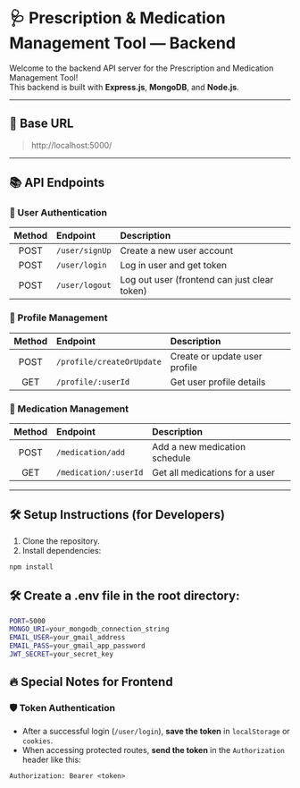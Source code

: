 # 🩺 Prescription & Medication Management Tool — Backend

Welcome to the backend API server for the Prescription and Medication Management Tool!  
This backend is built with **Express.js**, **MongoDB**, and **Node.js**.

---

## 🚀 Base URL
> http://localhost:5000/

---

## 📚 API Endpoints

### 👤 User Authentication

| Method | Endpoint           | Description                |
|:------:|:-------------------|:----------------------------|
| POST   | `/user/signUp`       | Create a new user account |
| POST   | `/user/login`        | Log in user and get token  |
| POST   | `/user/logout`       | Log out user (frontend can just clear token) |

### 📝 Profile Management

| Method | Endpoint                   | Description               |
|:------:|:---------------------------|:---------------------------|
| POST   | `/profile/createOrUpdate`    | Create or update user profile |
| GET    | `/profile/:userId`           | Get user profile details |

### 💊 Medication Management

| Method | Endpoint          | Description                |
|:------:|:------------------|:----------------------------|
| POST   | `/medication/add`   | Add a new medication schedule |
| GET    | `/medication/:userId` | Get all medications for a user |

---

## 🛠️ Setup Instructions (for Developers)

1. Clone the repository.
2. Install dependencies:

```bash
npm install
```
## 🛠️ Create a .env file in the root directory:

```bash
PORT=5000
MONGO_URI=your_mongodb_connection_string
EMAIL_USER=your_gmail_address
EMAIL_PASS=your_gmail_app_password
JWT_SECRET=your_secret_key
```

## 🔥 Special Notes for Frontend

### 🛡️ Token Authentication
- After a successful login (`/user/login`), **save the token** in `localStorage` or `cookies`.
- When accessing protected routes, **send the token** in the `Authorization` header like this:

```http
Authorization: Bearer <token>
```


